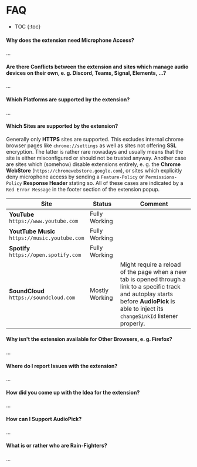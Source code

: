 # FAQ
- TOC
{:toc}

#### Why does the extension need **Microphone Access**?
...

#### Are there **Conflicts** between the extension and sites which manage audio devices on their own, e. g. **Discord**, **Teams**, **Signal**, **Elements**, ...?
...

#### Which **Platforms** are supported by the extension?
...

#### Which **Sites** are supported by the extension? 
Generally only **HTTPS** sites are supported. This excludes internal chrome browser pages like `chrome://settings` as well as sites not offering **SSL** encryption. The latter is rather rare nowadays and usually means that the site is either misconfigured or should not be trusted anyway. Another case are sites which (somehow) disable extensions entirely, e. g. the **Chrome WebStore** (`https://chromewebstore.google.com`), or sites which explicitly deny microphone access by sending a `Feature-Policy` or `Permissions-Policy` **Response Header** stating so. All of these cases are indicated by a <code class="error_message">Red Error Message</code> in the footer section of the extension popup.

| Site | Status | Comment |
|------|--------|---------|
| **YouTube**<br>`https://www.youtube.com` | Fully Working |  |
| **YoutTube Music**<br>`https://music.youtube.com` | Fully Working |  |
| **Spotify**<br>`https://open.spotify.com` | Fully Working |  |
| **SoundCloud**<br>`https://soundcloud.com`| Mostly Working | Might require a reload of the page when a new tab is opened through a link to a specific track and autoplay starts before **AudioPick** is able to inject its `changeSinkId` listener properly. |

#### Why isn't the extension available for **Other Browsers**, e. g. **Firefox**?
...

#### Where do I report **Issues** with the extension?
...

#### How did you come up with the **Idea** for the extension?
...

#### How can I **Support AudioPick**?
...

#### What is or rather who are **Rain-Fighters**?
...
